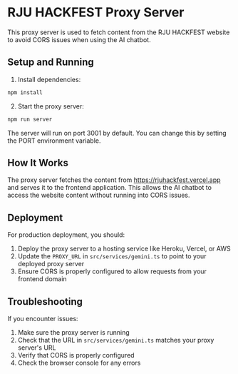 # RJU HACKFEST Proxy Server

This proxy server is used to fetch content from the RJU HACKFEST website to avoid CORS issues when using the AI chatbot.

## Setup and Running

1. Install dependencies:
```bash
npm install
```

2. Start the proxy server:
```bash
npm run server
```

The server will run on port 3001 by default. You can change this by setting the PORT environment variable.

## How It Works

The proxy server fetches the content from https://rjuhackfest.vercel.app and serves it to the frontend application. This allows the AI chatbot to access the website content without running into CORS issues.

## Deployment

For production deployment, you should:

1. Deploy the proxy server to a hosting service like Heroku, Vercel, or AWS
2. Update the `PROXY_URL` in `src/services/gemini.ts` to point to your deployed proxy server
3. Ensure CORS is properly configured to allow requests from your frontend domain

## Troubleshooting

If you encounter issues:

1. Make sure the proxy server is running
2. Check that the URL in `src/services/gemini.ts` matches your proxy server's URL
3. Verify that CORS is properly configured
4. Check the browser console for any errors 